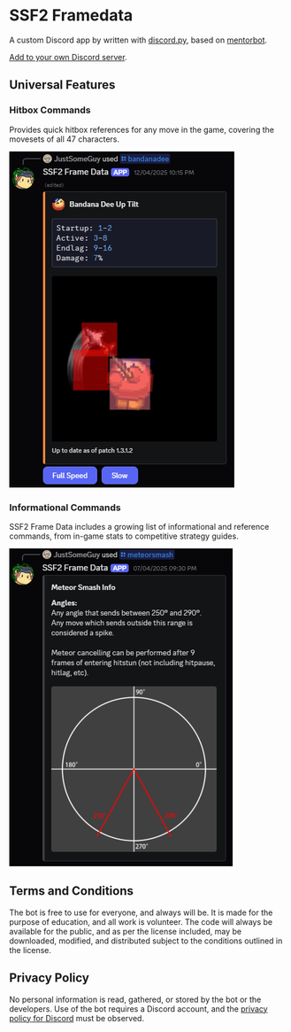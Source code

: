 # SSF2 Framedata

A custom Discord app by written with [discord.py](https://github.com/Rapptz/discord.py), based on [mentorbot](https://github.com/blair-c/Mentorbot3.0).

[Add to your own Discord server](https://discord.com/oauth2/authorize?client_id=1349718416956588083).

## Universal Features

### Hitbox Commands

Provides quick hitbox references for any move in the game, covering the movesets of all 47 characters.

![Using the Bandana Dee forward tilt hitbox command](readme/hitbox.png)

### Informational Commands

SSF2 Frame Data includes a growing list of informational and reference commands, from in-game stats to competitive strategy guides.

![/formulas command displaying Rivals' knockback, hitstun, and hitpause formulas](readme/game-formulas.png)

## Terms and Conditions

The bot is free to use for everyone, and always will be. It is made for the purpose of education, and all work is volunteer.
The code will always be available for the public, and as per the license included, may be downloaded, modified, and distributed subject to the conditions outlined in the license.

## Privacy Policy

No personal information is read, gathered, or stored by the bot or the developers.
Use of the bot requires a Discord account, and the [privacy policy for Discord](https://discord.com/privacy) must be observed.